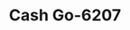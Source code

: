 ---
f_zip-code: 78404
f_state-code: TX
title: Cash Go-6207
f_phone: 361-561-1500
f_city-only: Corpus Christi
f_address: 1301 3Rd Street Corpus Christi
f_location-unique-id: '6207'
slug: cash-go-6207
updated-on: '2024-05-30T13:46:58.046Z'
created-on: '2024-05-30T13:36:59.803Z'
published-on: '2024-05-30T13:54:32.469Z'
f_city-state: cms/city/corpus-christi-tx.md
f_company: cms/company/cash-go.md
f_state: cms/state/texas.md
layout: '[payday-loan].html'
tags: payday-loan
---